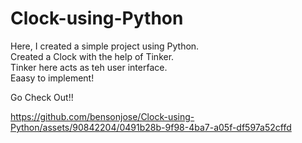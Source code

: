 # Clock-using-Python

Here, I created a simple project using Python.<br>
Created a Clock with the help of Tinker.<br>
Tinker here acts as teh user interface.<br>
Eaasy to implement!<br>

Go Check Out!!





https://github.com/bensonjose/Clock-using-Python/assets/90842204/0491b28b-9f98-4ba7-a05f-df597a52cffd

